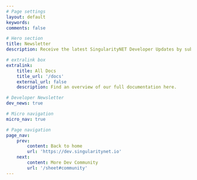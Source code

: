 ```yaml
---
# Page settings
layout: default
keywords:
comments: false

# Hero section
title: Newsletter
description: Receive the latest SingularityNET Developer Updates by subscribing to the newsletter below.

# extralink box
extralink:
    title: All Docs
    title_url: '/docs'
    external_url: false
    description: Find an overview of our full documentation here.

# Developer Newsletter
dev_news: true

# Micro navigation
micro_nav: true

# Page navigation
page_nav:
    prev:
        content: Back to home
        url: 'https://dev.singularitynet.io'
    next:
        content: More Dev Community
        url: '/sheet#community'
---
```

